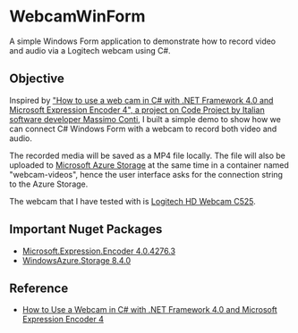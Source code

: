 # WebcamWinForm
A simple Windows Form application to demonstrate how to record video and audio via a Logitech webcam using C#.

## Objective
Inspired by ["How to use a web cam in C# with .NET Framework 4.0 and Microsoft Expression Encoder 4", a project on Code Project by Italian software developer Massimo Conti](https://www.codeproject.com/Articles/202464/How-to-use-a-WebCam-in-C-with-the-NET-Framework), I built a simple demo to show how we can connect C# Windows Form with a webcam to record both video and audio.

The recorded media will be saved as a MP4 file locally. The file will also be uploaded to [Microsoft Azure Storage](https://azure.microsoft.com/en-us/services/storage/) at the same time in a container named "webcam-videos", hence the user interface asks for the connection string to the Azure Storage.

The webcam that I have tested with is [Logitech HD Webcam C525](http://www.logitech.com/en-hk/product/hd-webcam-c525).

## Important Nuget Packages
- [Microsoft.Expression.Encoder 4.0.4276.3](https://www.nuget.org/packages/Microsoft.Expression.Encoder/)
- [WindowsAzure.Storage 8.4.0](https://www.nuget.org/packages/WindowsAzure.Storage/)

## Reference
- [How to Use a Webcam in C# with .NET Framework 4.0 and Microsoft Expression Encoder 4](https://www.codeproject.com/Articles/202464/How-to-use-a-WebCam-in-C-with-the-NET-Framework)

